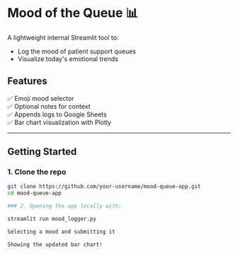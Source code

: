 # Mood of the Queue 📊

A lightweight internal Streamlit tool to:
- Log the mood of patient support queues
- Visualize today's emotional trends

## Features
✅ Emoji mood selector  
✅ Optional notes for context  
✅ Appends logs to Google Sheets  
✅ Bar chart visualization with Plotly

---

## Getting Started

### 1. Clone the repo
```bash
git clone https://github.com/your-username/mood-queue-app.git
cd mood-queue-app

### 2. Opening the app locally with:

streamlit run mood_logger.py

Selecting a mood and submitting it

Showing the updated bar chart!
